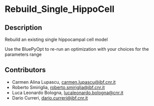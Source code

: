# Rebuild_Single_HippoCell

## Description
Rebuild an existing single hippocampal cell model

Use the BluePyOpt to re-run an optimization with your choices for the parameters range

## Contributors 
- Carmen Alina Lupascu, carmen.lupascu@ibf.cnr.it
- Roberto Smiriglia, roberto.smiriglia@ibf.cnr.it
- Luca Leonardo Bologna, lucaleonardo.bologna@cnr.it
- Dario Curreri, dario.curreri@ibf.cnr.it
